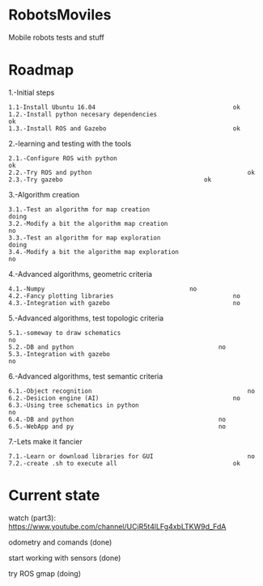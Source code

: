 # RobotsMoviles
Mobile robots tests and stuff

# Roadmap

1.-Initial steps

	1.1-Install Ubuntu 16.04 						              ok
	1.2.-Install python necesary dependencies           				      ok
	1.3.-Install ROS and Gazebo						              ok

2.-learning and testing with the tools

	2.1.-Configure ROS with python					            	      ok
	2.2.-Try ROS and python						                      ok
	2.3.-Try gazebo 								      ok

3.-Algorithm creation

	3.1.-Test an algorithm for map creation						      doing
	3.2.-Modify a bit the algorithm	map creation					      no
	3.3.-Test an algorithm for map exploration					      doing
	3.4.-Modify a bit the algorithm map exploration					      no

4.-Advanced algorithms, geometric criteria

	4.1.-Numpy									      no	
	4.2.-Fancy plotting libraries  							      no	
	4.3.-Integration with gazebo							      no
	
5.-Advanced algorithms, test topologic criteria						           

	5.1.-someway to draw schematics				        	      	      no
	5.2.-DB and python						        	      no
	5.3.-Integration with gazebo				                	      no
	
6.-Advanced algorithms, test semantic criteria						            

	6.1.-Object recognition					        	      	      no
	6.2.-Desicion engine (AI)					        	      no
	6.3.-Using tree schematics in python			                	      no
	6.4.-DB and python						        	      no
	6.5.-WebApp and py						        	      no
	
7.-Lets make it fancier

	7.1.-Learn or download libraries for GUI					      no
	7.2.-create .sh to execute all							      ok


# Current state
watch (part3): https://www.youtube.com/channel/UCjR5t4lLFg4xbLTKW9d_FdA

odometry and comands (done)

start working with sensors (done)

try ROS gmap (doing)
          
